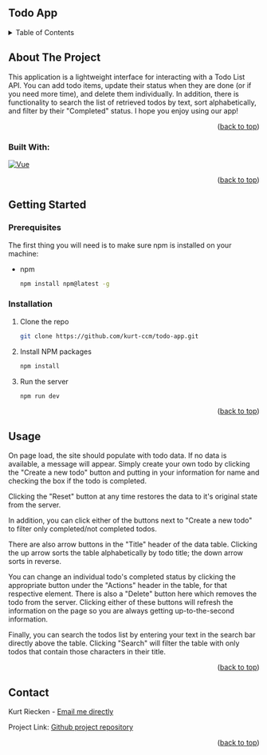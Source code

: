 ## Todo App

<details>
  <summary>Table of Contents</summary>
  <ol>
    <li>
      <a href="#about-the-project">About The Project</a>
    </li>
    <li>
      <a href="#getting-started">Getting Started</a>
      <ul>
        <li><a href="#prerequisites">Prerequisites</a></li>
        <li><a href="#installation">Installation</a></li>
      </ul>
    </li>
    <li><a href="#usage">Usage</a></li>
    <li><a href="#roadmap">Roadmap</a></li>
    <li><a href="#contributing">Contributing</a></li>
    <li><a href="#license">License</a></li>
    <li><a href="#contact">Contact</a></li>
    <li><a href="#acknowledgments">Acknowledgments</a></li>
  </ol>
</details>



## About The Project

This application is a lightweight interface for interacting with a Todo List API. You can add todo items, update their status when they are done (or if you need more time), and delete them individually. In addition, there is functionality to search the list of retrieved todos by text, sort alphabetically, and filter by their "Completed" status. I hope you enjoy using our app!

<p align="right">(<a href="#readme-top">back to top</a>)</p>



### Built With:
[![Vue][Vue.js]][Vue-url]


<p align="right">(<a href="#readme-top">back to top</a>)</p>



## Getting Started

### Prerequisites

The first thing you will need is to make sure npm is installed on your machine:

* npm
  ```sh
  npm install npm@latest -g
  ```

### Installation

1. Clone the repo
   ```sh
   git clone https://github.com/kurt-ccm/todo-app.git
   ```
2. Install NPM packages
   ```sh
   npm install
   ```
3. Run the server
   ```sh
   npm run dev
   ```

<p align="right">(<a href="#readme-top">back to top</a>)</p>



<!-- USAGE EXAMPLES -->
## Usage

On page load, the site should populate with todo data. If no data is available, a message will appear. Simply create your own todo by clicking the "Create a new todo" button and putting in your information for name and checking the box if the todo is completed.

Clicking the "Reset" button at any time restores the data to it's original state from the server.

In addition, you can click either of the buttons next to "Create a new todo" to filter only completed/not completed todos.

There are also arrow buttons in the "Title" header of the data table. Clicking the up arrow sorts the table alphabetically by todo title; the down arrow sorts in reverse.

You can change an individual todo's completed status by clicking the appropriate button under the "Actions" header in the table, for that respective element. There is also a "Delete" button here which removes the todo from the server. Clicking either of these buttons will refresh the information on the page so you are always getting up-to-the-second information.

Finally, you can search the todos list by entering your text in the search bar directly above the table. Clicking "Search" will filter the table with only todos that contain those characters in their title.

<p align="right">(<a href="#readme-top">back to top</a>)</p>

<!-- CONTACT -->
## Contact

Kurt Riecken  - [Email me directly](kurt.riecken@myccmortgage.com)

Project Link: [Github project repository](https://github.com/kurt-ccm/todo-app)

<p align="right">(<a href="#readme-top">back to top</a>)</p>


[Vue.js]: https://img.shields.io/badge/Vue.js-35495E?style=for-the-badge&logo=vuedotjs&logoColor=4FC08D
[Vue-url]: https://vuejs.org/
